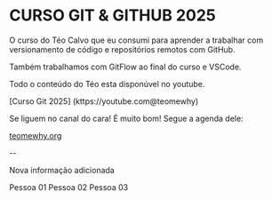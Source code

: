 # CURSO GIT & GITHUB 2025

O curso do Téo Calvo que eu consumi para aprender a trabalhar com versionamento de código e repositórios remotos com GitHub.

Também trabalhamos com GitFlow ao final do curso e VSCode.

Todo o conteúdo do Téo esta disponúvel no youtube.

[Curso Git 2025] (kttps://youtube.com@teomewhy)

Se liguem no canal do cara! É muito bom! Segue a agenda dele:

[teomewhy.org](https://teomewhy.org/schedule) 

--

Nova informação adicionada

Pessoa 01
Pessoa 02
Pessoa 03